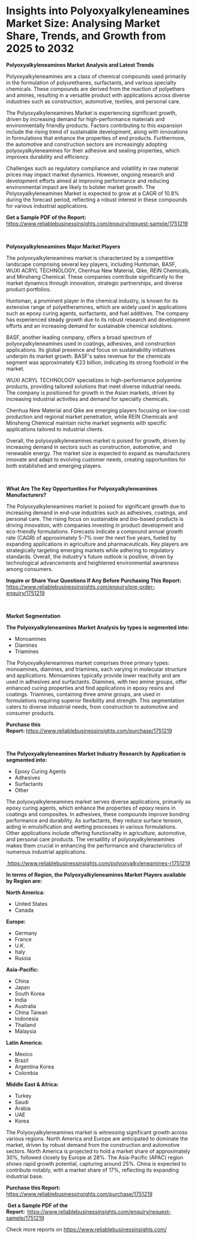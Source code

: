 <p><h1>Insights into Polyoxyalkyleneamines Market Size: Analysing Market Share, Trends, and Growth from 2025 to 2032</h1></p><p><strong>Polyoxyalkyleneamines Market Analysis and Latest Trends</strong></p>
<p><p>Polyoxyalkyleneamines are a class of chemical compounds used primarily in the formulation of polyurethanes, surfactants, and various specialty chemicals. These compounds are derived from the reaction of polyethers and amines, resulting in a versatile product with applications across diverse industries such as construction, automotive, textiles, and personal care.</p><p>The Polyoxyalkyleneamines Market is experiencing significant growth, driven by increasing demand for high-performance materials and environmentally friendly products. Factors contributing to this expansion include the rising trend of sustainable development, along with innovations in formulations that enhance the properties of end products. Furthermore, the automotive and construction sectors are increasingly adopting polyoxyalkyleneamines for their adhesive and sealing properties, which improves durability and efficiency.</p><p>Challenges such as regulatory compliance and volatility in raw material prices may impact market dynamics. However, ongoing research and development efforts aimed at improving performance and reducing environmental impact are likely to bolster market growth. The Polyoxyalkyleneamines Market is expected to grow at a CAGR of 10.8% during the forecast period, reflecting a robust interest in these compounds for various industrial applications.</p></p>
<p><strong>Get a Sample PDF of the Report:&nbsp;</strong> <a href="https://www.reliablebusinessinsights.com/enquiry/request-sample/1751219?utm_campaign=3106&utm_medium=2&utm_source=Github&utm_content=ia&utm_term=01042025&utm_id=polyoxyalkyleneamines">https://www.reliablebusinessinsights.com/enquiry/request-sample/1751219</a></p>
<p>&nbsp;</p>
<p><strong>Polyoxyalkyleneamines Major Market Players</strong></p>
<p><p>The polyoxyalkyleneamines market is characterized by a competitive landscape comprising several key players, including Huntsman, BASF, WUXI ACRYL TECHNOLOGY, Chenhua New Material, Qike, REIN Chemicals, and Minsheng Chemical. These companies contribute significantly to the market dynamics through innovation, strategic partnerships, and diverse product portfolios.</p><p>Huntsman, a prominent player in the chemical industry, is known for its extensive range of polyetheramines, which are widely used in applications such as epoxy curing agents, surfactants, and fuel additives. The company has experienced steady growth due to its robust research and development efforts and an increasing demand for sustainable chemical solutions.</p><p>BASF, another leading company, offers a broad spectrum of polyoxyalkyleneamines used in coatings, adhesives, and construction applications. Its global presence and focus on sustainability initiatives underpin its market growth. BASF's sales revenue for the chemicals segment was approximately €23 billion, indicating its strong foothold in the market.</p><p>WUXI ACRYL TECHNOLOGY specializes in high-performance polyamine products, providing tailored solutions that meet diverse industrial needs. The company is positioned for growth in the Asian markets, driven by increasing industrial activities and demand for specialty chemicals.</p><p>Chenhua New Material and Qike are emerging players focusing on low-cost production and regional market penetration, while REIN Chemicals and Minsheng Chemical maintain niche market segments with specific applications tailored to industrial clients.</p><p>Overall, the polyoxyalkyleneamines market is poised for growth, driven by increasing demand in sectors such as construction, automotive, and renewable energy. The market size is expected to expand as manufacturers innovate and adapt to evolving customer needs, creating opportunities for both established and emerging players.</p></p>
<p>&nbsp;</p>
<p><strong>What Are The Key Opportunities For Polyoxyalkyleneamines Manufacturers?</strong></p>
<p><p>The Polyoxyalkyleneamines market is poised for significant growth due to increasing demand in end-use industries such as adhesives, coatings, and personal care. The rising focus on sustainable and bio-based products is driving innovation, with companies investing in product development and eco-friendly formulations. Forecasts indicate a compound annual growth rate (CAGR) of approximately 5-7% over the next five years, fueled by expanding applications in agriculture and pharmaceuticals. Key players are strategically targeting emerging markets while adhering to regulatory standards. Overall, the industry's future outlook is positive, driven by technological advancements and heightened environmental awareness among consumers.</p></p>
<p><strong>Inquire or Share Your Questions If Any Before Purchasing This Report:</strong> <a href="https://www.reliablebusinessinsights.com/enquiry/pre-order-enquiry/1751219?utm_campaign=3106&utm_medium=2&utm_source=Github&utm_content=ia&utm_term=01042025&utm_id=polyoxyalkyleneamines">https://www.reliablebusinessinsights.com/enquiry/pre-order-enquiry/1751219</a></p>
<p>&nbsp;</p>
<p><strong>Market Segmentation</strong></p>
<p><strong>The Polyoxyalkyleneamines Market Analysis by types is segmented into:</strong></p>
<p><ul><li>Monoamines</li><li>Diamines</li><li>Triamines</li></ul></p>
<p><p>The Polyoxyalkyleneamines market comprises three primary types: monoamines, diamines, and triamines, each varying in molecular structure and applications. Monoamines typically provide lower reactivity and are used in adhesives and surfactants. Diamines, with two amine groups, offer enhanced curing properties and find applications in epoxy resins and coatings. Triamines, containing three amine groups, are used in formulations requiring superior flexibility and strength. This segmentation caters to diverse industrial needs, from construction to automotive and consumer products.</p></p>
<p><strong>Purchase this Report:&nbsp;</strong><a href="https://www.reliablebusinessinsights.com/purchase/1751219?utm_campaign=3106&utm_medium=2&utm_source=Github&utm_content=ia&utm_term=01042025&utm_id=polyoxyalkyleneamines">https://www.reliablebusinessinsights.com/purchase/1751219</a></p>
<p>&nbsp;</p>
<p><strong>The Polyoxyalkyleneamines Market Industry Research by Application is segmented into:</strong></p>
<p><ul><li>Epoxy Curing Agents</li><li>Adhesives</li><li>Surfactants</li><li>Other</li></ul></p>
<p><p>The polyoxyalkyleneamines market serves diverse applications, primarily as epoxy curing agents, which enhance the properties of epoxy resins in coatings and composites. In adhesives, these compounds improve bonding performance and durability. As surfactants, they reduce surface tension, aiding in emulsification and wetting processes in various formulations. Other applications include offering functionality in agriculture, automotive, and personal care products. The versatility of polyoxyalkyleneamines makes them crucial in enhancing the performance and characteristics of numerous industrial applications.</p></p>
<p><a href="https://www.reliablebusinessinsights.com/polyoxyalkyleneamines-r1751219?utm_campaign=3106&utm_medium=2&utm_source=Github&utm_content=ia&utm_term=01042025&utm_id=polyoxyalkyleneamines">&nbsp;https://www.reliablebusinessinsights.com/polyoxyalkyleneamines-r1751219</a></p>
<p><strong>In terms of Region, the Polyoxyalkyleneamines Market Players available by Region are:</strong></p>
<p>
    <p> <strong> North America: </strong>
        <ul>
            <li>United States</li>
            <li>Canada</li>
        </ul>
        </p> 
    <p> <strong> Europe: </strong>
        <ul>
            <li>Germany</li>
            <li>France</li>
            <li>U.K.</li>
            <li>Italy</li>
            <li>Russia</li>
        </ul>
        </p> 
    <p> <strong> Asia-Pacific: </strong>
        <ul>
            <li>China</li>
            <li>Japan</li>
            <li>South Korea</li>
            <li>India</li>
            <li>Australia</li>
            <li>China Taiwan</li>
            <li>Indonesia</li>
            <li>Thailand</li>
            <li>Malaysia</li>
        </ul>
        </p> 
    <p> <strong> Latin America: </strong>
        <ul>
            <li>Mexico</li>
            <li>Brazil</li>
            <li>Argentina Korea</li>
            <li>Colombia</li>
        </ul>
        </p> 
    <p> <strong> Middle East & Africa: </strong>
        <ul>
            <li>Turkey</li>
            <li>Saudi</li>
            <li>Arabia</li>
            <li>UAE</li>
            <li>Korea</li>
        </ul>
    </p>
    </p>
<p><p>The Polyoxyalkyleneamines market is witnessing significant growth across various regions. North America and Europe are anticipated to dominate the market, driven by robust demand from the construction and automotive sectors. North America is projected to hold a market share of approximately 30%, followed closely by Europe at 28%. The Asia-Pacific (APAC) region shows rapid growth potential, capturing around 25%. China is expected to contribute notably, with a market share of 17%, reflecting its expanding industrial base.</p></p>
<p><strong>Purchase this Report: </strong><a href="https://www.reliablebusinessinsights.com/purchase/1751219?utm_campaign=3106&utm_medium=2&utm_source=Github&utm_content=ia&utm_term=01042025&utm_id=polyoxyalkyleneamines">https://www.reliablebusinessinsights.com/purchase/1751219</a></p>
<p>&nbsp;<strong>Get a Sample PDF of the Report:&nbsp;&nbsp;</strong><a href="https://www.reliablebusinessinsights.com/enquiry/request-sample/1751219?utm_campaign=3106&utm_medium=2&utm_source=Github&utm_content=ia&utm_term=01042025&utm_id=polyoxyalkyleneamines">https://www.reliablebusinessinsights.com/enquiry/request-sample/1751219</a></p>
<p><strong></strong></p>
<p>Check more reports on <a href="https://www.reliablebusinessinsights.com/?utm_campaign=3106&utm_medium=2&utm_source=Github&utm_content=ia&utm_term=01042025&utm_id=polyoxyalkyleneamines">https://www.reliablebusinessinsights.com/</a></p>